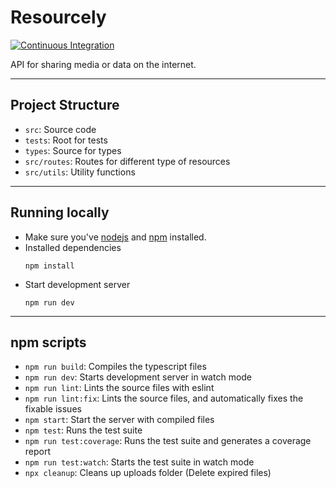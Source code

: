# Resourcely
[![Continuous Integration](https://github.com/mukeshgurpude/resourcely-backend/actions/workflows/test.yml/badge.svg)](https://github.com/mukeshgurpude/resourcely-backend/actions/workflows/test.yml)

API for sharing media or data on the internet.

---

## Project Structure
* `src`: Source code
* `tests`: Root for tests
* `types`: Source for types
* `src/routes`: Routes for different type of resources
* `src/utils`: Utility functions

---

## Running locally
* Make sure you've [nodejs](https://nodejs.org) and [npm](https://www.npmjs.com) installed.
* Installed dependencies
  ```shell
  npm install
  ```
* Start development server
  ```shell
  npm run dev
  ```

---

## npm scripts
* `npm run build`: Compiles the typescript files
* `npm run dev`: Starts development server in watch mode
* `npm run lint`: Lints the source files with eslint
* `npm run lint:fix`: Lints the source files, and automatically fixes the fixable issues
* `npm start`: Start the server with compiled files
* `npm test`: Runs the test suite
* `npm run test:coverage`: Runs the test suite and generates a coverage report
* `npm run test:watch`: Starts the test suite in watch mode
* `npx cleanup`: Cleans up uploads folder (Delete expired files)
